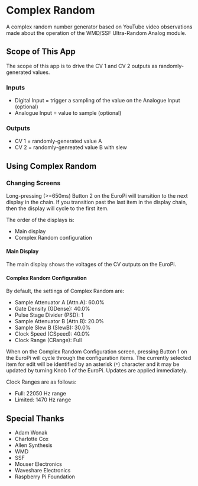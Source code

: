 # Complex Random

A complex random number generator based on YouTube video observations made about the operation of the WMD/SSF Ultra-Random Analog module.

## Scope of This App

The scope of this app is to drive the CV 1 and CV 2 outputs as randomly-generated values.

### Inputs

- Digital Input = trigger a sampling of the value on the Analogue Input (optional)
- Analogue Input = value to sample (optional)

### Outputs

- CV 1 = randomly-generated value A
- CV 2 = randomly-genreated value B with slew

## Using Complex Random

### Changing Screens

Long-pressing (>=650ms) Button 2 on the EuroPi will transition to the next display in the chain. If you transition past the last item in the display chain, then the display will cycle to the first item.

The order of the displays is:
- Main display
- Complex Random configuration

#### Main Display

The main display shows the voltages of the CV outputs on the EuroPi.

#### Complex Random Configuration

By default, the settings of Complex Random are:
- Sample Attenuator A (Attn.A): 60.0%
- Gate Density (GDense): 40.0%
- Pulse Stage Divider (PSD): 1
- Sample Attenuator B (Attn.B): 20.0%
- Sample Slew B (SlewB): 30.0%
- Clock Speed (CSpeed): 40.0%
- Clock Range (CRange): Full

When on the Complex Random Configuration screen, pressing Button 1 on the EuroPi will cycle through the configuration items. The currently selected item for edit will be identified by an asterisk (`*`) character and it may be updated by turning Knob 1 of the EuroPi. Updates are applied immediately.

Clock Ranges are as follows:
- Full: 22050 Hz range
- Limited: 1470 Hz range

## Special Thanks

- Adam Wonak
- Charlotte Cox
- Allen Synthesis
- WMD
- SSF
- Mouser Electronics
- Waveshare Electronics
- Raspberry Pi Foundation
